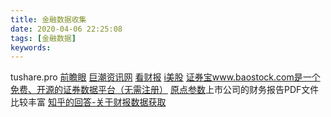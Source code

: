 ```yaml
---
title: 金融数据收集
date: 2020-04-06 22:25:08
tags: [金融数据]
keywords:
---
```


tushare.pro
[前瞻眼](https://stock.qianzhan.com/)
[巨潮资讯网](http://www.cninfo.com.cn/new/index)
[看财报](https://www.kancaibao.com/index.asp)
[i美股](http://www.imeigu.com/)
[证券宝www.baostock.com是一个免费、开源的证券数据平台（无需注册）](http://baostock.com/baostock/index.php/%E9%A6%96%E9%A1%B5)
[原点参数](http://originp.com)上市公司的财务报告PDF文件比较丰富
[知乎的回答-关于财报数据获取](http://zhihu.com/question/20929516/answer/546082129)